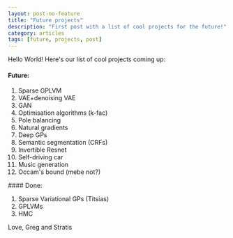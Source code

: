 ```yaml
---
layout: post-no-feature
title: "Future projects"
description: "First post with a list of cool projects for the future!"
category: articles
tags: [future, projects, post]
---
```


Hello World! Here's our list of cool projects coming up:
#### Future:
<ol>
   <li> Sparse GPLVM  </li>
   <li> VAE+denoising VAE</li>
   <li> GAN</li>
   <li> Optimisation algorithms (k-fac)</li>
   <li> Pole balancing</li>
   <li> Natural gradients</li>
   <li> Deep GPs</li>
   <li> Semantic segmentation (CRFs)</li>
   <li> Invertible Resnet</li>
   <li> Self-driving car</li>
   <li> Music generation</li>
   <li> Occam's bound (mebe not?)</li>
</ol>
#### Done:
<ol>
   <li> Sparse Variational GPs (Titsias)</li>
   <li> GPLVMs</li>
   <li> HMC</li>
</ol>

Love,
Greg and Stratis

